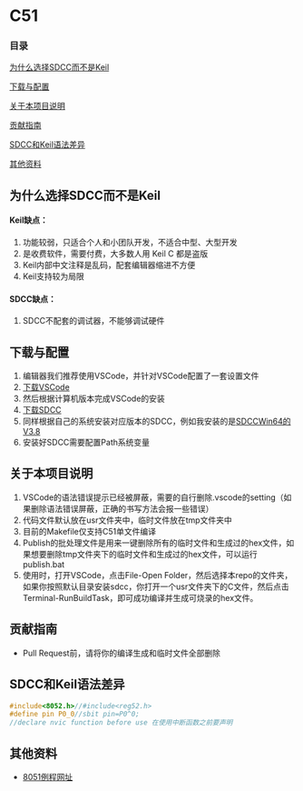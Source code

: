 # C51

### 目录

[为什么选择SDCC而不是Keil](#为什么选择sdcc而不是keil)

[下载与配置](#下载与配置)

[关于本项目说明](#关于本项目说明)

[贡献指南](#贡献指南)

[SDCC和Keil语法差异](#sdcc和keil语法差异)

[其他资料](#其他资料)

## 为什么选择SDCC而不是Keil

#### Keil缺点：

1. 功能较弱，只适合个人和小团队开发，不适合中型、大型开发
2. 是收费软件，需要付费，大多数人用 Keil C 都是盗版
3. Keil内部中文注释是乱码，配套编辑器缩进不方便
4. Keil支持较为局限

#### SDCC缺点：

1. SDCC不配套的调试器，不能够调试硬件

## 下载与配置

1. 编辑器我们推荐使用VSCode，并针对VSCode配置了一套设置文件
2. [下载VSCode](https://code.visualstudio.com/download)
3. 然后根据计算机版本完成VSCode的安装
4. [下载SDCC](https://sourceforge.net/projects/sdcc/files/)
5. 同样根据自己的系统安装对应版本的SDCC，例如我安装的是[SDCCWin64的V3.8](https://sourceforge.net/projects/sdcc/files/sdcc-win64/3.8.0/sdcc-3.8.0-x64-setup.exe/download)
6. 安装好SDCC需要配置Path系统变量

## 关于本项目说明

1. VSCode的语法错误提示已经被屏蔽，需要的自行删除.vscode的setting（如果删除语法错误屏蔽，正确的书写方法会报一些错误）
2. 代码文件默认放在usr文件夹中，临时文件放在tmp文件夹中
3. 目前的Makefile仅支持C51单文件编译
4. Publish的批处理文件是用来一键删除所有的临时文件和生成过的hex文件，如果想要删除tmp文件夹下的临时文件和生成过的hex文件，可以运行publish.bat
5. 使用时，打开VSCode，点击File-Open Folder，然后选择本repo的文件夹，如果你按照默认目录安装sdcc，你打开一个usr文件夹下的C文件，然后点击Terminal-RunBuildTask，即可成功编译并生成可烧录的hex文件。

## 贡献指南

- Pull Request前，请将你的编译生成和临时文件全部删除

## SDCC和Keil语法差异

```c
#include<8052.h>//#include<reg52.h>
#define pin P0_0//sbit pin=P0^0;
//declare nvic function before use 在使用中断函数之前要声明
```

## 其他资料

- [8051例程网址](https://www.pjrc.com/tech/8051/)

